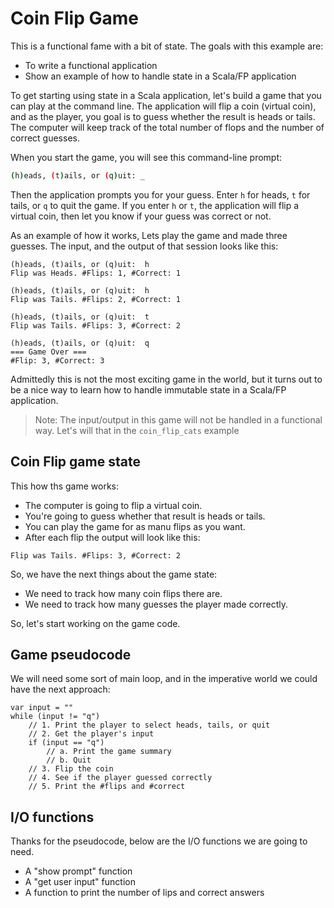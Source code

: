 # Coin Flip Game

This is a functional fame with a bit of state. The goals with this example are:

- To write a functional application
- Show an example of how to handle state in a Scala/FP application

To get starting using state in a Scala application, let's build a game that you can play at the command line. The application will flip a coin (virtual coin), and as the player, you goal is to guess whether the result is heads or tails. The computer will keep track of the total number of flops and the number of correct guesses.

When you start the game, you will see this command-line prompt:

```bash
(h)eads, (t)ails, or (q)uit: _
```

Then the application prompts you for your guess. Enter `h` for heads, `t` for tails, or `q` to quit the game. If you enter `h` or `t`, the application will flip a virtual coin, then let you know if your guess was correct or not.

As an example of how it works, Lets play the game and made three guesses. The input, and the output of that session looks like this:

```
(h)eads, (t)ails, or (q)uit:  h
Flip was Heads. #Flips: 1, #Correct: 1

(h)eads, (t)ails, or (q)uit:  h
Flip was Tails. #Flips: 2, #Correct: 1

(h)eads, (t)ails, or (q)uit:  t
Flip was Tails. #Flips: 3, #Correct: 2

(h)eads, (t)ails, or (q)uit:  q
=== Game Over ===
#Flip: 3, #Correct: 3
```
Admittedly this is not the most exciting game in the world, but it turns out to be a nice way to learn how to handle immutable state in a Scala/FP application.

> Note: The input/output in this game will not be handled in a functional way. Let's will that in the `coin_flip_cats` example

## Coin Flip game state

This how ths game works:

- The computer is going to flip a virtual coin.
- You're going to guess whether that result is heads or tails.
- You can play the game for as manu flips as you want.
- After each flip the output will look like this:

```
Flip was Tails. #Flips: 3, #Correct: 2
```

So, we have the next things about the game state:

- We need to track how many coin flips there are.
- We need to track how many guesses the player made correctly.

So, let's start working on the game code.

## Game pseudocode

We will need some sort of main loop, and in the imperative world we could have the next approach:

```
var input = ""
while (input != "q")
    // 1. Print the player to select heads, tails, or quit
    // 2. Get the player's input
    if (input == "q")
        // a. Print the game summary
        // b. Quit
    // 3. Flip the coin
    // 4. See if the player guessed correctly
    // 5. Print the #flips and #correct
```

## I/O functions

Thanks for the pseudocode, below are the I/O functions we are going to need.
- A "show prompt" function
- A "get user input" function
- A function to print the number of lips and correct answers
